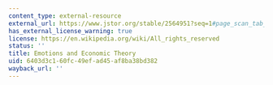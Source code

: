 ```yaml
---
content_type: external-resource
external_url: https://www.jstor.org/stable/2564951?seq=1#page_scan_tab_contents
has_external_license_warning: true
license: https://en.wikipedia.org/wiki/All_rights_reserved
status: ''
title: Emotions and Economic Theory
uid: 6403d3c1-60fc-49ef-ad45-af8ba38bd382
wayback_url: ''
---
```

